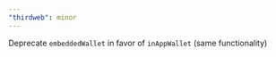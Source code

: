 ```yaml
---
"thirdweb": minor
---
```


Deprecate `embeddedWallet` in favor of `inAppWallet` (same functionality)
